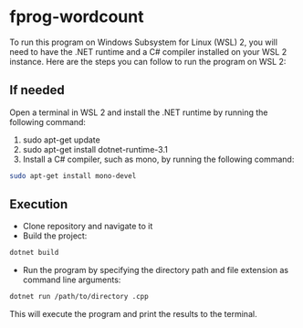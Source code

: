 # fprog-wordcount

To run this program on Windows Subsystem for Linux (WSL) 2, you will need to have the .NET runtime and a C# compiler installed on your WSL 2 instance. Here are the steps you can follow to run the program on WSL 2:

## If needed

Open a terminal in WSL 2 and install the .NET runtime by running the following command:

1. sudo apt-get update
2. sudo apt-get install dotnet-runtime-3.1
3. Install a C# compiler, such as mono, by running the following command:

``` bash
sudo apt-get install mono-devel
```

## Execution

* Clone repository and navigate to it
* Build the project:

``` bash
dotnet build
```

* Run the program by specifying the directory path and file extension as command line arguments:

``` bash
dotnet run /path/to/directory .cpp
```

This will execute the program and print the results to the terminal.
